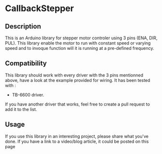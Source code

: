 # CallbackStepper
## Description
This is an Arduino library for stepper motor controler using 3 pins (ENA, DIR, PUL).
This library enable the motor to run with constant speed or varying speed and to invoque function will it is running at a pre-defined frequency.

## Compatibility
This library should work with every driver with the 3 pins mentionned above, have a look at the example provided for wiring.
It has been tested with : 
* TB-6600 driver. 

If you have another driver that works, feel free to create a pull request to add it to the list.

## Usage
If you use this library in an interesting project, please share what you've done. If you have a link to a video/blog article, it could be posted on this page
